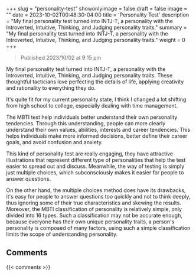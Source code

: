 +++
slug = "personality-test"
showonlyimage = false
draft = false
image = ""
date = 2023-10-02T00:48:30-04:00
title = 'Personality Test'
description = "My final personality test turned into INTJ-T, a personality with the Introverted, Intuitive, Thinking, and Judging personality traits."
summary = "My final personality test turned into INTJ-T, a personality with the Introverted, Intuitive, Thinking, and Judging personality traits."
weight = 0
+++

> Published 2023/10/02 at 9:15 pm

My final personality test turned into INTJ-T, a personality with the Introverted, Intuitive, Thinking, and Judging personality traits. These thoughtful tacticians love perfecting the details of life, applying creativity and rationality to everything they do. 

It's quite fit for my current personality state, I think I changed a lot shifting from high school to college, especially dealing with time management. 

The MBTI test help individuals better understand their own personality tendencies. Through this understanding, people can more clearly understand their own values, abilities, interests and career tendencies. This helps individuals make more informed decisions, better define their career goals, and avoid confusion and anxiety.

This kind of personality test are really engaging, they have attractive illustrations that represent different type of personalities that help the test easier to spread out and discuss. Meanwhile, the way of testing is simply just multiple choices,  which subconsciously makes it easier for people to answer questions.

On the other hand, the multiple choices method does have its drawbacks, it's easy for people to answer questions too quickly and not to think deeply, thus ignoring some of their true characteristics and skewing the results. Moreover, the MBTI classification of personality is relatively simple, only divided into 16 types. Such a classification may not be accurate enough, because everyone has their own unique personality traits, a person's personality is composed of many factors, using such a simple classification limits the scope of understanding personality.

## Comments

{{< comments >}}